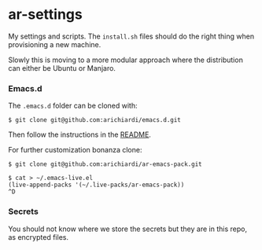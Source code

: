 ar-settings
===========

My settings and scripts. The `install.sh` files should do the right thing when
provisioning a new machine.

Slowly this is moving to a more modular approach where the distribution can
either be Ubuntu or Manjaro.

### Emacs.d

The `.emacs.d` folder can be cloned with:

``` shell
$ git clone git@github.com:arichiardi/emacs.d.git
```

Then follow the instructions in the [README](https://raw.githubusercontent.com/arichiardi/emacs.d/master/README.md).

For further customization bonanza clone:

``` shell
$ git clone git@github.com:arichiardi/ar-emacs-pack.git

$ cat > ~/.emacs-live.el
(live-append-packs '(~/.live-packs/ar-emacs-pack))
^D
```

### Secrets

You should not know where we store the secrets but they are in this repo, as encrypted files.
